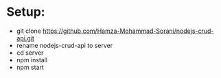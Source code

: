 # Setup:
- git clone https://github.com/Hamza-Mohammad-Sorani/nodejs-crud-api.git
- rename nodejs-crud-api to server
- cd server
- npm install
- npm start
